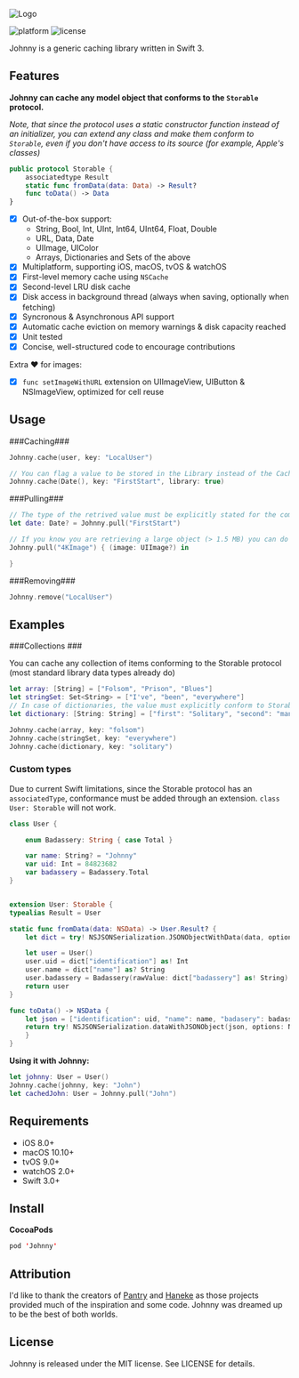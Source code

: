 ![Logo](/Johnny/johnny-logo.png?raw=true)

![platform](https://cdn.rawgit.com/zolomatok/Johnny/master/platform.svg)
![license](https://cdn.rawgit.com/zolomatok/Johnny/master/license.svg)

Johnny is a generic caching library written in Swift 3.

## Features
**Johnny can cache any model object that conforms to the `Storable` protocol.**

*Note, that since the protocol uses a static constructor function instead of an initializer, you can extend any class and make them conform to `Storable`, even if you don't have access to its source (for example, Apple's classes)*

```swift
public protocol Storable {
    associatedtype Result
    static func fromData(data: Data) -> Result?
    func toData() -> Data
}
```

- [x] Out-of-the-box support:
  - String, Bool, Int, UInt, Int64, UInt64, Float, Double
  - URL, Data, Date
  - UIImage, UIColor
  - Arrays, Dictionaries and Sets of the above
- [x] Multiplatform, supporting iOS, macOS, tvOS & watchOS
- [x] First-level memory cache using `NSCache`
- [x] Second-level LRU disk cache
- [x] Disk access in background thread (always when saving, optionally when fetching)
- [x] Syncronous & Asynchronous API support
- [x] Automatic cache eviction on memory warnings & disk capacity reached
- [x] Unit tested
- [x] Concise, well-structured code to encourage contributions

Extra ❤️ for images:
- [x] `func setImageWithURL` extension on UIImageView, UIButton & NSImageView, optimized for cell reuse

## Usage

###Caching###
```swift
Johnny.cache(user, key: "LocalUser")

// You can flag a value to be stored in the Library instead of the Caches folder if you don't want it to be automatically purged:
Johnny.cache(Date(), key: "FirstStart", library: true)
```

###Pulling###

```swift
// The type of the retrived value must be explicitly stated for the compiler.
let date: Date? = Johnny.pull("FirstStart")

// If you know you are retrieving a large object (> 1.5 MB) you can do it asynchronously
Johnny.pull("4KImage") { (image: UIImage?) in

}
```

###Removing###
```swift
Johnny.remove("LocalUser")
```


## Examples

###Collections ###

You can cache any collection of items conforming to the Storable protocol (most standard library data types already do)

```swift
let array: [String] = ["Folsom", "Prison", "Blues"]
let stringSet: Set<String> = ["I've", "been", "everywhere"]
// In case of dictionaries, the value must explicitly conform to Storable (so [String: AnyObject] does not work, while [String: Double] does)
let dictionary: [String: String] = ["first": "Solitary", "second": "man"]

Johnny.cache(array, key: "folsom")
Johnny.cache(stringSet, key: "everywhere")
Johnny.cache(dictionary, key: "solitary")
```

### Custom types ###

Due to current Swift limitations, since the Storable protocol has an `associatedType`, conformance must be added through an extension.
`class User: Storable` will not work.


```swift
class User {

    enum Badassery: String { case Total }

    var name: String? = "Johnny"
    var uid: Int = 84823682
    var badassery = Badassery.Total
}


extension User: Storable {
typealias Result = User

static func fromData(data: NSData) -> User.Result? {
    let dict = try! NSJSONSerialization.JSONObjectWithData(data, options: NSJSONReadingOptions()) as! [NSObject: AnyObject]

    let user = User()
    user.uid = dict["identification"] as! Int
    user.name = dict["name"] as? String
    user.badassery = Badassery(rawValue: dict["badassery"] as! String)!
    return user
}

func toData() -> NSData {
    let json = ["identification": uid, "name": name, "badasery": badassery.rawValue]
    return try! NSJSONSerialization.dataWithJSONObject(json, options: NSJSONWritingOptions())
    }
}
```

**Using it with Johnny:**


```swift
let johnny: User = User()
Johnny.cache(johnny, key: "John")
let cachedJohn: User = Johnny.pull("John")
```



## Requirements
- iOS 8.0+
- macOS 10.10+
- tvOS 9.0+
- watchOS 2.0+
- Swift 3.0+

## Install

**CocoaPods**

```swift
pod 'Johnny'
```

## Attribution
I'd like to thank the creators of [Pantry](https://github.com/nickoneill/Pantry) and [Haneke](https://github.com/Haneke/HanekeSwift) as those projects provided much of the inspiration and some code. Johnny was dreamed up to be the best of both worlds.

## License
Johnny is released under the MIT license. See LICENSE for details.
